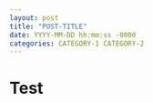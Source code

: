 ```yaml
---
layout: post
title: "POST-TITLE"
date: YYYY-MM-DD hh:mm:ss -0000
categories: CATEGORY-1 CATEGORY-2
---
```


# Test
